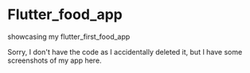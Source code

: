 # Flutter_food_app
showcasing my flutter_first_food_app 

Sorry, I don't have the code as I accidentally deleted it, but I have some screenshots of my app here.
